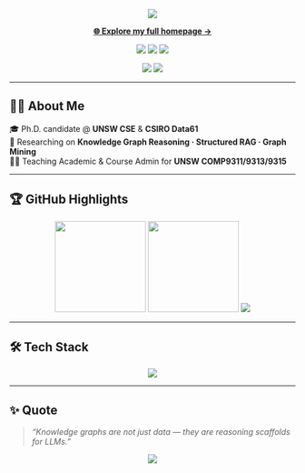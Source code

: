 <!-- ===== Header ===== -->
<p align="center">
  <img src="https://capsule-render.vercel.app/api?type=waving&color=6C63FF&height=200&section=header&text=Xingyu%20(Steve)%20Tan&fontSize=38&fontColor=ffffff&animation=fadeIn&fontAlignY=40" />
</p>
<p align="center">
  <a href="https://stevetantan.github.io/"><strong>🌐 Explore my full homepage →</strong></a>
</p>
<p align="center">
<!--   <a href="https://stevetantan.github.io/"><img src="https://img.shields.io/badge/Website-6C63FF?style=for-the-badge&logo=firefox-browser&logoColor=white" /></a> -->
  <a href="https://scholar.google.com/citations?user=2gzpDtsAAAAJ&hl=en/"><img src="https://img.shields.io/badge/Scholar-6C63FF?style=for-the-badge&logo=googlescholar&logoColor=white" /></a>
  <a href="https://www.linkedin.com/in/xingyu-tan-b90179173/"><img src="https://img.shields.io/badge/LinkedIn-6C63FF?style=for-the-badge&logo=linkedin&logoColor=white" /></a>
  <a href="mailto:xingyu.tan@unsw.edu.au"><img src="https://img.shields.io/badge/Email-6C63FF?style=for-the-badge&logo=gmail&logoColor=white" /></a>
</p>

<p align="center">
  <img src="https://img.shields.io/github/stars/SteveTANTAN?affiliations=OWNER&style=for-the-badge&logo=github&label=Stars&color=6C63FF"/>
  <img src="https://komarev.com/ghpvc/?username=SteveTANTAN&label=Profile%20Views&color=6C63FF&style=for-the-badge" />
</p>

---

## 👨‍🎓 About Me
🎓 Ph.D. candidate @ **UNSW CSE** & **CSIRO Data61**  
🔬 Researching on **Knowledge Graph Reasoning · Structured RAG · Graph Mining**  
👨‍🏫 Teaching Academic & Course Admin for **UNSW COMP9311/9313/9315** 

---

## 🏆 GitHub Highlights
<p align="center">
  <img src="https://github-readme-stats.vercel.app/api?username=SteveTANTAN&show_icons=true&theme=default&title_color=6C63FF&icon_color=6C63FF&text_color=2b2d42" height="160" />
  <img src="https://github-readme-stats.vercel.app/api/top-langs/?username=SteveTANTAN&layout=compact&title_color=6C63FF&text_color=2b2d42" height="160" />
  <img src="https://github-profile-trophy.vercel.app/?username=SteveTANTAN&theme=flat&title=Stars,Followers,Commits&margin-w=15&no-frame=true&column=3" /> 
</p>

---

## 🛠️ Tech Stack
<p align="center">
  <img src="https://skillicons.dev/icons?i=python,pytorch,cpp,java,js,html,css,latex,sqlite,postgres,docker,git,linux&theme=light" />
</p>

---

## ✨ Quote
> *“Knowledge graphs are not just data — they are reasoning scaffolds for LLMs.”*

<p align="center">
  <img src="https://capsule-render.vercel.app/api?type=waving&color=6C63FF&height=120&section=footer" />
</p>
